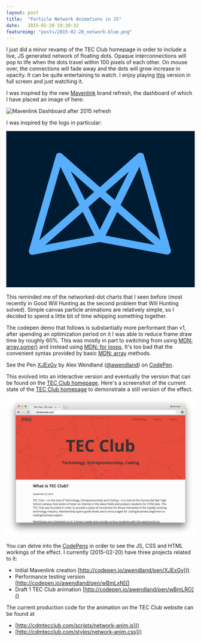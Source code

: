 ```yaml
---
layout: post
title:  "Particle Network Animations in JS"
date:   2015-02-20 19:20:32
featureimg: "posts/2015-02-20_network-blue.png"
---
```


I just did a minor revamp of the TEC Club homepage in order to include a live, JS generated network of floating dots. Opaque interconnections will pop to life when the dots travel within 100 pixels of each other. On mouse over, the connections will fade away and the dots will grow increase in opacity. It can be quite entertaining to watch. I enjoy playing [this](http://s.codepen.io/awendland/debug/XJExGv?) version in full screen and just watching it.

I was inspired by the new [Mavenlink](http://mavenlink.com) brand refresh, the dashboard of which I have placed an image of here:

![Mavenlink Dashboard after 2015 refresh](http://www.motocms.com/wp-content/uploads/2015/02/mavelink.jpg)<!--break--> 

I was inspired by the logo in particular:

![Mavenlink Dashboard logo closeup](/img/posts/2015-02-20_mavenlink-logo.png)

This reminded me of the networked-dot charts that I seen before (most recently in Good Will Hunting as the second problem that Will Hunting solved). Simple canvas particle animations are relatively simple, so I decided to spend a little bit of time whipping something together.

The codepen demo that follows is substantially more performant than v1, after spending an optimization period on it I was able to reduce frame draw time by roughly 60%. This was mostly in part to switching from using [MDN: array.some()](https://developer.mozilla.org/en-US/docs/Web/JavaScript/Reference/Global_Objects/Array/some) and instead using [MDN: for loops](https://developer.mozilla.org/en-US/docs/Web/JavaScript/Reference/Statements/for). It's too bad that the convenient syntax provided by basic [MDN: array](https://developer.mozilla.org/en-US/docs/Web/JavaScript/Reference/Global_Objects/Array) methods.

<p data-height="424" data-theme-id="0" data-slug-hash="XJExGv" data-default-tab="result" data-user="awendland" class='codepen'>See the Pen <a href='http://codepen.io/awendland/pen/XJExGv/'>XJExGv</a> by Alex Wendland (<a href='http://codepen.io/awendland'>@awendland</a>) on <a href='http://codepen.io'>CodePen</a>.</p>
<script async src="//assets.codepen.io/assets/embed/ei.js"></script>

This evolved into an interactive version and eventually the version that can be found on the [TEC Club homepage](http://cdmtecclub.com). Here's a screenshot of the current state of the [TEC Club homepage](http://cdmtecclub.com) to demonstrate a still version of the effect.

[![TEC Club homepage w/ Particle Network Animation](/img/posts/2015-02-20_network-cdmtecclub-homepage.png)](http://cdmtecclub.com)

You can delve into the [CodePens](http://codepen.io) in order to see the JS, CSS and HTML workings of the effect. I currently (2015-02-20) have three projects related to it:

- Initial Mavenlink creation [http://codepen.io/awendland/pen/XJExGv]()
- Performance testing version [http://codepen.io/awendland/pen/wBmLxN]()
- Draft 1 TEC Club animation [http://codepen.io/awendland/pen/wBmLRO]()

The current production code for the animation on the TEC Club website can be found at

- [http://cdmtecclub.com/scripts/network-anim.js]()
- [http://cdmtecclub.com/styles/network-anim.css]()